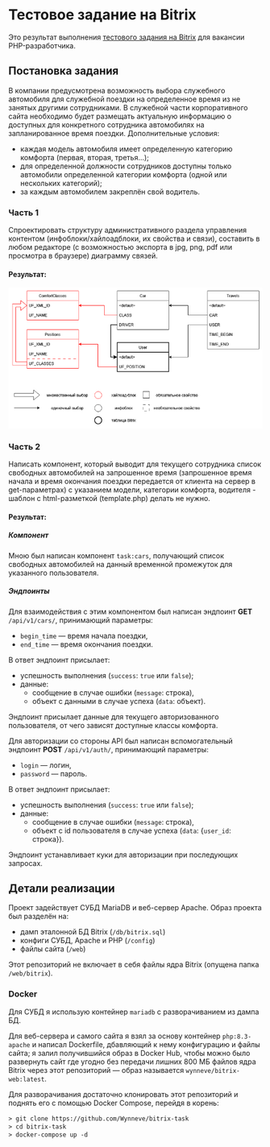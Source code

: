 # Тестовое задание на Bitrix

Это результат выполнения [тестового задания на Bitrix](https://docs.google.com/document/d/1HT-MRjxInzPmgaQTCMHc5oIjlo0qKV6EcQOQnAPji20) для вакансии PHP-разработчика.

## Постановка задания
В компании предусмотрена возможность выбора служебного автомобиля для служебной поездки на определенное время из не занятых другими сотрудниками. В служебной части корпоративного сайта необходимо будет размещать актуальную информацию о доступных для конкретного сотрудника автомобилях на запланированное время поездки.
Дополнительные условия:
- каждая модель автомобиля имеет определенную категорию комфорта (первая, вторая, третья...);
- для определенной должности сотрудников доступны только автомобили определенной категории комфорта (одной или нескольких категорий);
- за каждым автомобилем закреплён свой водитель.


### Часть 1
Спроектировать структуру административного раздела управления контентом (инфоблоки/хайлоадблоки, их свойства и связи), составить в любом редакторе (с возможностью экспорта в  jpg, png, pdf или просмотра в браузере) диаграмму связей.

#### Результат:

![Схема](/task.drawio.png)

### Часть 2
Написать компонент, который выводит для текущего сотрудника список свободных автомобилей на запрошенное время (запрошенное время начала и время окончания поездки передается от клиента на сервер в get-параметрах) с указанием модели, категории комфорта, водителя - шаблон с html-разметкой (template.php) делать не нужно.

#### Результат:

##### Компонент

Мною был написан компонент `task:cars`, получающий список свободных автомобилей на данный временной промежуток для указанного пользователя.

##### Эндпоинты

Для взаимодействия с этим компонентом был написан эндпоинт **GET** `/api/v1/cars/`, принимающий параметры:
* `begin_time` — время начала поездки,
* `end_time` — время окончания поездки.

В ответ эндпоинт присылает:
* успешность выполнения (`success`: `true` или `false`);
* данные:
    * сообщение в случае ошибки (`message`: строка),
    * объект с данными в случае успеха (`data`: объект).

Эндпоинт присылает данные для текущего авторизованного пользователя, от чего зависят доступные классы комфорта.

Для авторизации со стороны API был написан вспомогательный эндпоинт **POST** `/api/v1/auth/`, принимающий параметры:
* `login` — логин,
* `password` — пароль.

В ответ эндпоинт присылает:
* успешность выполнения (`success`: `true` или `false`);
* данные:
    * сообщение в случае ошибки (`message`: строка),
    * объект с id пользователя в случае успеха (`data`: {`user_id`: строка}).

Эндпоинт устанавливает куки для авторизации при последующих запросах.

## Детали реализации

Проект задействует СУБД MariaDB и веб-сервер Apache. Образ проекта был разделён на:
* дамп эталонной БД Bitrix (`/db/bitrix.sql`)
* конфиги СУБД, Apache и PHP (`/config`)
* файлы сайта (`/web`)

Этот репозиторий не включает в себя файлы ядра Bitrix (опущена папка `/web/bitrix`).

### Docker

Для СУБД я использую контейнер `mariadb` с разворачиванием из дампа БД.

Для веб-сервера и самого сайта я взял за основу контейнер `php:8.3-apache` и написал Dockerfile, дбавляющий к нему конфигурацию и файлы сайта; я залил получившийся образ в Docker Hub, чтобы можно было развернуть сайт где угодно без передачи лишних 800 МБ файлов ядра Bitrix через этот репозиторий — образ называется `wynneve/bitrix-web:latest`.

Для разворачивания достаточно клонировать этот репозиторий и поднять его с помощью Docker Compose, перейдя в корень:
```
> git clone https://github.com/Wynneve/bitrix-task
> cd bitrix-task
> docker-compose up -d
```